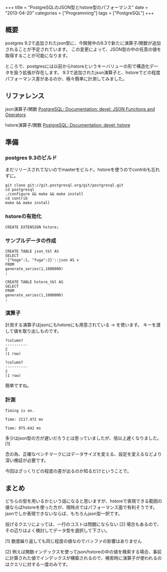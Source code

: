 +++
title = "PostgreSQLのJSON型とhstore型のパフォーマンス"
date = "2013-04-20"
categories = ["Programming"]
tags = ["PostgreSQL"]
+++

概要
----

postgres 9.2で追加されたjson型に、今開発中の9.3で新たに演算子/関数が追加されることが予定されています。 この変更によって、JSON型の中の任意の値を取得することが可能になります。

ところで、postgresには以前からhstoreというキーバリューの形で構造化データを扱う拡張が存在します。 9.3で追加されたjson演算子と、hstoreでどの程度パフォーマンス差があるのか、極々簡単に計測してみました。

リファレンス
------------

json演算子/関数
[PostgreSQL: Documentation: devel: JSON Functions and Operators](http://www.postgresql.org/docs/devel/static/functions-json.html)

hstore演算子/関数
[PostgreSQL: Documentation: devel: hstore](http://www.postgresql.org/docs/devel/static/hstore.html)

準備
----

### postgres 9.3のビルド

まだリリースされてないのでmasterをビルド。hstoreを使うのでcontribも忘れずに。

``` sourceCode
git clone git://git.postgresql.org/git/postgresql.git
cd postgresql
./configure && make && make install
cd contrib
make && make install
```

### hstoreの有効化

``` sourceCode
CREATE EXTENSION hstore;
```

### サンプルデータの作成

``` sourceCode
CREATE TABLE json_tbl AS
SELECT
'{"hoge":1, "fuga":2}'::json AS v
FROM
generate_series(1,1000000)
;

CREATE TABLE hstore_tbl AS
SELECT
FROM
generate_series(1,1000000)
;
```

### 演算子

計測する演算子はjsonにもhstoreにも用意されている -&gt; を使います。 キーを渡して値を取り出しものです。

``` sourceCode
?column?
----------
2
(1 row)

?column?
----------
2
(1 row)
```

簡単ですね。

### 計測

``` sourceCode
Timing is on.

Time: 2117.472 ms

Time: 975.642 ms
```

多少はjson型の方が遅いだろうとは思っていましたが、倍以上遅くなりました。[1]

念の為、正確なベンチマークにはデータサイズを変える、設定を変えるなどより深い検証が必要です。

今回はざっくりどの程度の差が出るのか知るだけということで。

まとめ
------

どちらの型を用いるかという話になると思いますが、hstoreで表現できる範囲の値ならばhstoreを使った方が、現時点ではパフォーマンス面で有利そうです。 jsonでしか表現できないならば、もちろんjson型一択です。

投げるクエリによっては、一行のコストは問題にならない [2] 場合もあるので、その辺りはよく検討してデータ型を選択して下さい。

[1] 数度繰り返しても同じ程度の値なのでバッファの影響はありません

[2] 例えば関数インデックスを使ってjson/hstoreの中の値を検索する場合、事前に計算された値でインデックスが構築されるので、検索時に演算子が使われるのはクエリに対する一度のみです。
